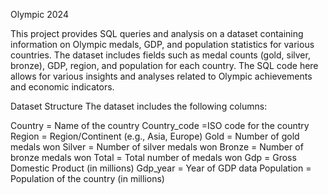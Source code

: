 Olympic 2024

This project provides SQL queries and analysis on a dataset containing information on Olympic medals, GDP, and population statistics for various countries. 
The dataset includes fields such as medal counts (gold, silver, bronze), GDP, region, and population for each country. 
The SQL code here allows for various insights and analyses related to Olympic achievements and economic indicators.

Dataset Structure
The dataset includes the following columns:

Country = Name of the country
Country_code =ISO code for the country
Region = Region/Continent (e.g., Asia, Europe)
Gold = Number of gold medals won
Silver = Number of silver medals won
Bronze = Number of bronze medals won
Total	= Total number of medals won
Gdp	= Gross Domestic Product (in millions)
Gdp_year = Year of GDP data
Population	= Population of the country (in millions)
